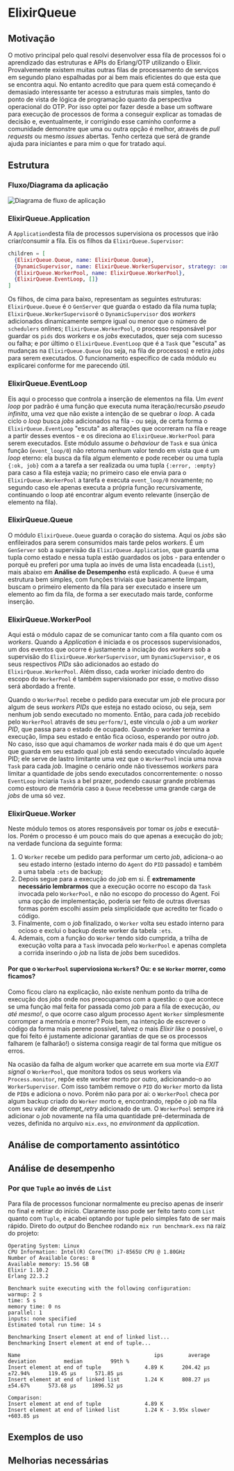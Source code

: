 # ElixirQueue

## Motivação
O motivo principal pelo qual resolvi desenvolver essa fila de processos foi o aprendizado das estruturas e APIs do Erlang/OTP utilizando o Elixir. Provalvemente existem muitas outras filas de processamento de serviços em segundo plano espalhadas por ai bem mais eficientes do que esta que se encontra aqui. No entanto acredito que para quem está começando é demasiado interessante ter acesso a estruturas mais simples, tanto do ponto de vista de lógica de programação quanto da perspectiva operacional do OTP. Por isso optei por fazer desde a base um software para execução de processos de forma a conseguir explicar as tomadas de decisão e, eventualmente, ir corrigindo esse caminho conforme a comunidade demonstre que uma ou outra opção é melhor, através de _pull requests_ ou mesmo _issues_ abertas. Tenho certeza que será de grande ajuda para iniciantes e para mim o que for tratado aqui.

## Estrutura
### Fluxo/Diagrama da aplicação
![Diagrama de fluxo de aplicação](https://octodex.github.com/images/yaktocat.png)

### ElixirQueue.Application
A `Application`desta fila de processos supervisiona os processos que irão criar/consumir a fila. Eis os filhos da `ElixirQueue.Supervisor`:
```ex
children = [
  {ElixirQueue.Queue, name: ElixirQueue.Queue},
  {DynamicSupervisor, name: ElixirQueue.WorkerSupervisor, strategy: :one_for_one},
  {ElixirQueue.WorkerPool, name: ElixirQueue.WorkerPool},
  {ElixirQueue.EventLoop, []}
]
```
Os filhos, de cima para baixo, representam as seguintes estruturas: `ElixirQueue.Queue` é o `GenServer` que guarda o estado da fila numa tupla; `ElixirQueue.WorkerSupervisor`é o `DynamicSupervisor` dos _workers_ adicionados dinamicamente sempre igual ou menor que o número de `schedulers` onlines; `ElixirQueue.WorkerPool`, o processo responsável por guardar os `pids` dos _workers_ e os _jobs_ executados, quer seja com sucesso ou falha; e por último o `ElixirQueue.EventLoop` que é a `Task` que "escuta" as mudanças na `ElixirQueue.Queue` (ou seja, na fila de processos) e retira _jobs_ para serem executados. O funcionamento específico de cada módulo eu explicarei conforme for me parecendo útil.

### ElixirQueue.EventLoop
Eis aqui o processo que controla a inserção de elementos na fila. Um _event loop_ por padrão é uma função que executa numa iteração/recursão _pseudo infinita_, uma vez que não existe a intenção de se quebrar o _loop_. A cada ciclo o _loop_ busca _jobs_ adicionados na fila - ou seja, de certa forma o `ElixirQueue.EventLoop` "escuta" as alterações que ocorreram na fila e reage a partir desses eventos - e os direciona ao `ElixirQueue.WorkerPool` para serem executados. Este módulo assume o _behaviour_ de `Task` e sua única função (`event_loop/0`) não retorna nenhum valor tendo em vista que é um _loop_ eterno: ela busca da fila algum elemento e pode receber ou uma tupla `{:ok, job}` com a a tarefa a ser realizada ou uma tupla `{:error, :empty}` para caso a fila esteja vazia; no primeiro caso ele envia para o `ElixirQueue.WorkerPool` a tarefa e executa `event_loop/0` novamente; no segundo caso ele apenas executa a própria função recursivamente, continuando o loop até encontrar algum evento relevante (inserção de elemento na fila).

### ElixirQueue.Queue
O módulo `ElixirQueue.Queue` guarda o coração do sistema. Aqui os _jobs_ são enfileirados para serem consumidos mais tarde pelos _workers_. É um `GenServer` sob a supervisão da `ElixirQueue.Application`, que guarda uma tupla como estado e nessa tupla estão guardados os jobs - para entender o porquê eu preferi por uma tupla ao invés de uma lista encadeada (`List`), mais abaixo em **Análise de Desempenho** está explicado. A `Queue` é uma estrutura bem simples, com funções triviais que basicamente limpam, buscam o primeiro elemento da fila para ser executado e insere um elemento ao fim da fila, de forma a ser executado mais tarde, conforme inserção.

### ElixirQueue.WorkerPool
Aqui está o módulo capaz de se comunicar tanto com a fila quanto com os _workers_. Quando a _Application_ é iniciada e os processos supervisionados, um dos eventos que ocorre é justamente a inciação dos _workers_ sob a supervisão do `ElixirQueue.WorkerSupervisor`, um `DynamicSupervisor`, e os seus respectivos _PIDs_ são adicionados ao estado do `ElixirQueue.WorkerPool`. Além disso, cada worker iniciado dentro do escopo do `WorkerPool` é também supervisionado por esse, o motivo disso será abordado a frente.

Quando o `WorkerPool` recebe o pedido para executar um _job_ ele procura por algum de seus _workers PIDs_ que esteja no estado ocioso, ou seja, sem nenhum job sendo executado no momento. Então, para cada _job_ recebido pelo `WorkerPool` através de seu `perform/1`, este vincula o _job_ a um _worker PID_, que passa para o estado de ocupado. Quando o worker termina a execução, limpa seu estado e então fica ocioso, esperando por outro _job_. No caso, isso que aqui chamamos de _worker_ nada mais é do que um `Agent` que guarda em seu estado qual job está sendo executado vinculado àquele PID; ele serve de lastro limitante uma vez que o `WorkerPool` incia uma nova `Task` para cada _job_. Imagine o cenário onde não tivessemos _workers_ para limitar a quantidade de jobs sendo executados concorrentemente: o nosso `EventLoop` inciaria `Task`s a bel prazer, podendo causar grande problemas como estouro de memória caso a `Queue` recebesse uma grande carga de _jobs_ de uma só vez.

### ElixirQueue.Worker
Neste módulo temos os atores responsáveis por tomar os _jobs_ e executá-los. Porém o processo é um pouco mais do que apenas a execução do job; na verdade funciona da seguinte forma:
1. O `Worker` recebe um pedido para performar um certo _job_, adiciona-o ao seu estado interno (estado interno do `Agent` do `PID` passado) e também a uma tabela `:ets` de backup;
2. Depois segue para a execução do _job_ em si. É **extremamente necessário lembrarmos** que a execução ocorre no escopo da `Task` invocada pelo `WorkerPool`, e não no escopo do processo do Agent. Foi uma opção de implementação, poderia ser feito de outras diversas formas porém escolhi assim pela simplicidade que acredito ter ficado o código.
3. Finalmente, com o _job_ finalizado, o `Worker` volta seu estado interno para ocioso e exclui o backup deste worker da tabela `:ets`.
4. Ademais, com a função do `Worker` tendo sido cumprida, a trilha de execução volta para a `Task` invocada pelo `WorkerPool` e apenas completa a corrida inserindo o _job_ na lista de _jobs_ bem sucedidos.

#### Por que o `WorkerPool` superviosiona `Worker`s? Ou: e se `Worker` morrer, como ficamos?
Como ficou claro na explicação, não existe nenhum ponto da trilha de execução dos _jobs_ onde nos preocupamos com a questão: o que acontece se uma função mal feita for passada como _job_ para a fila de execução, _ou até mesmo!_, o que ocorre caso algum processo `Agent` `Worker` simplesmente corromper a memória e morrer? Pois bem, na intenção de escrever o código da forma mais perene possível, talvez o mais _Elixir like_ o possível, o que foi feito é justamente adicionar garantias de que se os processos falharem (e falharão!) o sistema consiga reagir de tal forma que mitigue os erros.

Na ocasião da falha de algum worker que acarrete em sua morte via _EXIT signal_ o `WorkerPool`, que monitora todos os seus workers via `Process.monitor`, repõe este worker morto por outro, adicionando-o ao `WorkerSupervisor`. Com isso também remove o `PID` do `Worker` morto da lista de `PID`s e adiciona o novo. Porém não para por ai: o `WorkerPool` checa por algum backup criado do `Worker` morto e, encontrando, repõe o _job_ na fila com seu valor de _attempt_retry_ adicionado de um. O `WorkerPool` sempre irá adicionar o _job_ novamente na fila uma quantidade pré-determinada de vezes, definida no arquivo `mix.exs`, no _environment_ da _application_. 

## Análise de comportamento assintótico

## Análise de desempenho
### Por que `Tuple` ao invés de `List`
Para fila de processos funcionar normalmente eu preciso apenas de inserir no final e retirar do início. Claramente isso pode ser feito tanto com `List` quanto com `Tuple`, e acabei optando por tuple pelo simples fato de ser mais rápido. Direto do _output_ do Benchee rodando `mix run benchmark.exs` na raiz do projeto:
```
Operating System: Linux
CPU Information: Intel(R) Core(TM) i7-8565U CPU @ 1.80GHz
Number of Available Cores: 8
Available memory: 15.56 GB
Elixir 1.10.2
Erlang 22.3.2

Benchmark suite executing with the following configuration:
warmup: 2 s
time: 5 s
memory time: 0 ns
parallel: 1
inputs: none specified
Estimated total run time: 14 s

Benchmarking Insert element at end of linked list...
Benchmarking Insert element at end of tuple...

Name                                           ips        average  deviation         median         99th %
Insert element at end of tuple              4.89 K      204.42 μs    ±72.94%      119.45 μs      571.85 μs
Insert element at end of linked list        1.24 K      808.27 μs    ±54.67%      573.68 μs     1896.52 μs

Comparison: 
Insert element at end of tuple              4.89 K
Insert element at end of linked list        1.24 K - 3.95x slower +603.85 μs
```

## Exemplos de uso

## Melhorias necessárias
